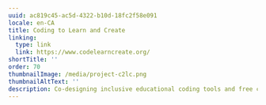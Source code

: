 ```yaml
---
uuid: ac819c45-ac5d-4322-b10d-18fc2f58e091
locale: en-CA
title: Coding to Learn and Create
linking:
  type: link
  link: https://www.codelearncreate.org/
shortTitle: ''
order: 70
thumbnailImage: /media/project-c2lc.png
thumbnailAltText: ''
description: Co-designing inclusive educational coding tools and free creative activities, lessons, and projects that help kids learn, develop social and communication skills, and express themselves with code.
---
```



